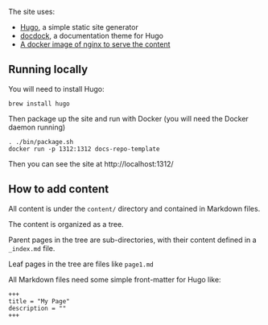 
The site uses:
- [Hugo](https://gohugo.io/documentation/), a simple static site generator
- [docdock](https://docdock.vjeantet.fr/), a documentation theme for Hugo
- [A docker image of nginx to serve the content](https://hub.docker.com/_/nginx)


## Running locally
You will need to install Hugo:
```
brew install hugo
```

Then package up the site and run with Docker (you will need the Docker daemon running)
```
. ./bin/package.sh
docker run -p 1312:1312 docs-repo-template
```

Then you can see the site at http://localhost:1312/

## How to add content

All content is under the `content/` directory and contained in Markdown files.

The content is organized as a tree. 

Parent pages in the tree are sub-directories, with their content defined in a `_index.md` file.

Leaf pages in the tree are files like `page1.md`

All Markdown files need some simple front-matter for Hugo like:

```
+++
title = "My Page"
description = ""
+++
```
